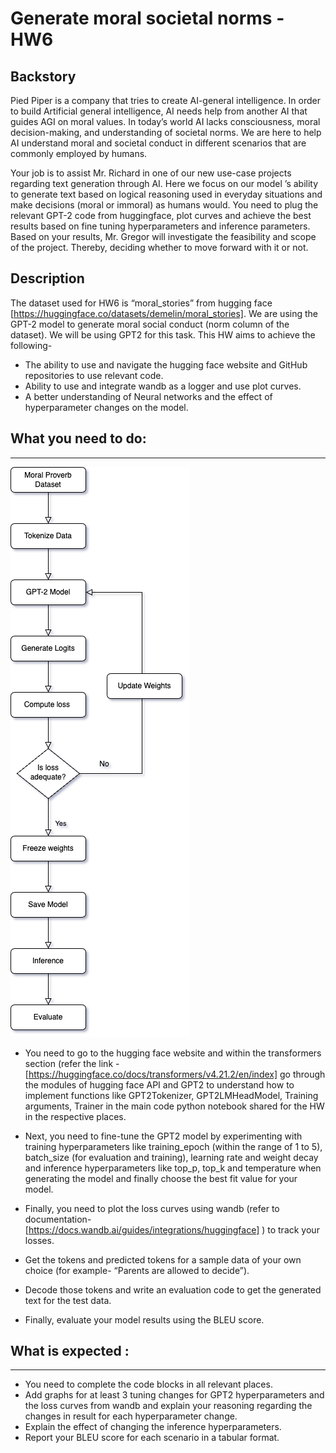 # Generate moral societal norms - HW6

## Backstory

Pied Piper is a company that tries to create AI-general intelligence. In order to build Artificial general intelligence, AI needs help from another AI that guides AGI on moral values. In today’s world AI lacks consciousness, moral decision-making, and understanding of societal norms. We are here to help AI understand moral and societal conduct in different scenarios that are commonly employed by humans.

Your job is to assist Mr. Richard in one of our new use-case projects regarding text generation through AI. Here we focus on our model ’s ability to generate text based on logical reasoning used in everyday situations and make decisions (moral or immoral) as humans would. You need to plug the relevant GPT-2 code from huggingface, plot curves and achieve the best results based on fine tuning hyperparameters and inference parameters. Based on your results, Mr. Gregor will investigate the feasibility and scope of the project. Thereby, deciding whether to move forward with it or not. 

## Description

The dataset used for HW6 is “moral_stories” from hugging face [https://huggingface.co/datasets/demelin/moral_stories]. We are using the GPT-2 model to generate moral social conduct (norm column of the dataset). We will be using GPT2 for this task. This HW aims to achieve the following-
* The ability to use and navigate the hugging face website and GitHub repositories to use relevant code.
* Ability to use and integrate wandb as a logger and use plot curves.
* A better understanding of Neural networks and the effect of hyperparameter changes on the model.

## What you need to do: 

***

![alt text](https://github.com/vikramNU/introaihw6/blob/main/images/HW6.png)

* You need to go to the hugging face website and within the transformers section (refer the link - [https://huggingface.co/docs/transformers/v4.21.2/en/index] go through the modules of hugging face API and GPT2 to understand how to implement functions like GPT2Tokenizer, GPT2LMHeadModel, Training arguments, Trainer in the main code python notebook shared for the HW in the respective places.

* Next, you need to fine-tune the GPT2 model by experimenting with training hyperparameters like training_epoch (within the range of 1 to 5), batch_size (for evaluation and training), learning rate and weight decay and inference hyperparameters like top_p, top_k and temperature when generating the model and finally choose the best fit value for your model.

* Finally, you need to plot the loss curves using wandb (refer to documentation- [https://docs.wandb.ai/guides/integrations/huggingface] ) to track your losses.

* Get the tokens and predicted tokens for a sample data of your own choice (for example- “Parents are allowed to decide”). 

* Decode those tokens and write an evaluation code to get the generated text for the test data. 

* Finally, evaluate your model results using the BLEU score.

## What is expected : 

***
* You need to complete the code blocks in all relevant places.
* Add graphs for at least 3 tuning changes for GPT2 hyperparameters and the loss curves from wandb and explain your reasoning regarding the changes in result for each hyperparameter change.
* Explain the effect of changing the inference hyperparameters.
* Report your BLEU score for each scenario in a tabular format.

